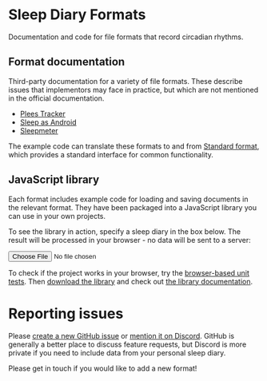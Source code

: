 # Sleep Diary Formats

Documentation and code for file formats that record circadian rhythms.

## Format documentation

Third-party documentation for a variety of file formats.  These describe issues that implementors may face in practice, but which are not mentioned in the official documentation.

* [Plees Tracker](src/PleesTracker/)
* [Sleep as Android](src/SleepAsAndroid/)
* [Sleepmeter](src/Sleepmeter/)

The example code can translate these formats to and from [Standard format](src/Standard), which provides a standard interface for common functionality.

## JavaScript library

Each format includes example code for loading and saving documents in the relevant format.  They have been packaged into a JavaScript library you can use in your own projects.

To see the library in action, specify a sleep diary in the box below.  The result will be processed in your browser - no data will be sent to a server:

<input id="diary-input" type="file">

To check if the project works in your browser, try the [browser-based unit tests](browser_test.html).  Then [download the library](sleep-diary-formats.js) and check out [the library documentation](doc/).

# Reporting issues

Please [create a new GitHub issue](https://github.com/andrew-sayers/sleep-diary-formats/issues/new/choose) or <a href="https://discord.com/channels/725475399156629615/725477106103877772">mention it on Discord</a>.  GitHub is generally a better place to discuss feature requests, but Discord is more private if you need to include data from your personal sleep diary.

Please get in touch if you would like to add a new format!

<script src="sleep-diary-formats.js"></script>
<script src="index.js"></script>
